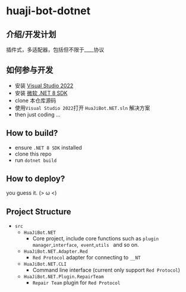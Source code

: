 # huaji-bot-dotnet

## 介绍/开发计划

插件式，多适配器，包括但不限于\_\_\_\_协议

## 如何参与开发

- 安装 [Visual Studio 2022](https://visualstudio.microsoft.com/zh-hant/vs/community/)
- 安装 [微软 .NET 8 SDK](https://dotnet.microsoft.com/en-us/download/dotnet/7.0)
- clone 本仓库源码
- 使用`Visual Studio 2022`打开 `HuaJiBot.NET.sln` 解决方案
- then just coding ...

## How to build?

- ensure `.NET 8 SDK` installed
- clone this repo
- run `dotnet build`

## How to deploy?

you guess it. (> ω <)

## Project Structure

- `src`
  - `HuaJiBot.NET`
    - Core project, include core functions such as `plugin manager`,`interface`,` event`,`utils ` and so on.
  - `HuaJiBot.NET.Adapter.Red`
    - `Red Protocol` adapter for connecting to `__NT`
  - `HuaJiBot.NET.CLI`
    - Command line interface (current only support `Red Protocol`)
  - `HuaJiBot.NET.Plugin.RepairTeam`
    - `Repair Team` plugin for `Red Protocol`
